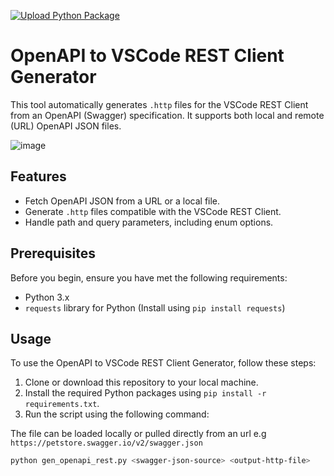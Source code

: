 [![Upload Python Package](https://github.com/rangulvers/openapi-rest-client-generator/actions/workflows/python-publish.yml/badge.svg)](https://github.com/rangulvers/openapi-rest-client-generator/actions/workflows/python-publish.yml)

# OpenAPI to VSCode REST Client Generator

This tool automatically generates `.http` files for the VSCode REST Client from an OpenAPI (Swagger) specification. It supports both local and remote (URL) OpenAPI JSON files.

![image](https://github.com/rangulvers/openapi-rest-client-generator/assets/5235430/4e944c65-44da-43a3-bd74-902d41390c3d)


## Features

- Fetch OpenAPI JSON from a URL or a local file.
- Generate `.http` files compatible with the VSCode REST Client.
- Handle path and query parameters, including enum options.

## Prerequisites

Before you begin, ensure you have met the following requirements:

- Python 3.x
- `requests` library for Python (Install using `pip install requests`)

## Usage

To use the OpenAPI to VSCode REST Client Generator, follow these steps:

1. Clone or download this repository to your local machine.
2. Install the required Python packages using `pip install -r requirements.txt`.
3. Run the script using the following command:

The file can be loaded locally or pulled directly from an url e.g `https://petstore.swagger.io/v2/swagger.json` 


```bash
python gen_openapi_rest.py <swagger-json-source> <output-http-file>

